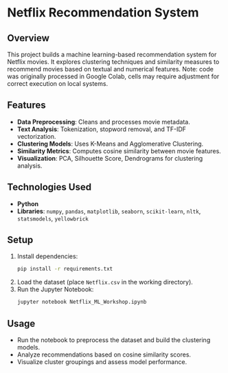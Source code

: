 # Netflix Recommendation System

## Overview
This project builds a machine learning-based recommendation system for Netflix movies. It explores clustering techniques and similarity measures to recommend movies based on textual and numerical features.
Note: code was originally processed in Google Colab, cells may require adjustment for correct execution on local systems.

## Features
- **Data Preprocessing**: Cleans and processes movie metadata.
- **Text Analysis**: Tokenization, stopword removal, and TF-IDF vectorization.
- **Clustering Models**: Uses K-Means and Agglomerative Clustering.
- **Similarity Metrics**: Computes cosine similarity between movie features.
- **Visualization**: PCA, Silhouette Score, Dendrograms for clustering analysis.

## Technologies Used
- **Python**
- **Libraries**: `numpy`, `pandas`, `matplotlib`, `seaborn`, `scikit-learn`, `nltk`, `statsmodels`, `yellowbrick`

## Setup
1. Install dependencies:
   ```sh
   pip install -r requirements.txt
   ```
2. Load the dataset (place `Netflix.csv` in the working directory).
3. Run the Jupyter Notebook:
   ```sh
   jupyter notebook Netflix_ML_Workshop.ipynb
   ```

## Usage
- Run the notebook to preprocess the dataset and build the clustering models.
- Analyze recommendations based on cosine similarity scores.
- Visualize cluster groupings and assess model performance.

